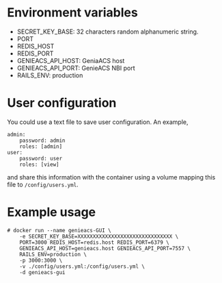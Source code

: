 # Environment variables

* SECRET_KEY_BASE: 32 characters random alphanumeric string.
* PORT
* REDIS_HOST
* REDIS_PORT
* GENIEACS_API_HOST: GeniaACS host
* GENIEACS_API_PORT: GenieACS NBI port
* RAILS_ENV: production

# User configuration

You could use a text file to save user configuration. An example, 

```
admin:
    password: admin
    roles: [admin]
user:
    password: user
    roles: [view]
```

and share this information with the container using a volume mapping this file to `/config/users.yml`.

# Example usage

```
# docker run --name genieacs-GUI \
    -e SECRET_KEY_BASE=XXXXXXXXXXXXXXXXXXXXXXXXXXXXXXX \
    PORT=3000 REDIS_HOST=redis.host REDIS_PORT=6379 \
    GENIEACS_API_HOST=genieacs.host GENIEACS_API_PORT=7557 \
    RAILS_ENV=production \
    -p 3000:3000 \
    -v ./config/users.yml:/config/users.yml \
    -d genieacs-gui
```

